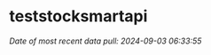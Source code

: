 
<!-- README.md is generated from README.Rmd. Please edit that file -->

# teststocksmartapi

*Date of most recent data pull: 2024-09-03 06:33:55*
